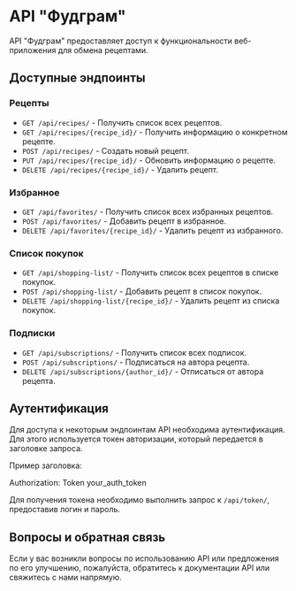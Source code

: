# API "Фудграм"

API "Фудграм" предоставляет доступ к функциональности веб-приложения для обмена рецептами.

## Доступные эндпоинты

### Рецепты

- `GET /api/recipes/` - Получить список всех рецептов.
- `GET /api/recipes/{recipe_id}/` - Получить информацию о конкретном рецепте.
- `POST /api/recipes/` - Создать новый рецепт.
- `PUT /api/recipes/{recipe_id}/` - Обновить информацию о рецепте.
- `DELETE /api/recipes/{recipe_id}/` - Удалить рецепт.

### Избранное

- `GET /api/favorites/` - Получить список всех избранных рецептов.
- `POST /api/favorites/` - Добавить рецепт в избранное.
- `DELETE /api/favorites/{recipe_id}/` - Удалить рецепт из избранного.

### Список покупок

- `GET /api/shopping-list/` - Получить список всех рецептов в списке покупок.
- `POST /api/shopping-list/` - Добавить рецепт в список покупок.
- `DELETE /api/shopping-list/{recipe_id}/` - Удалить рецепт из списка покупок.

### Подписки

- `GET /api/subscriptions/` - Получить список всех подписок.
- `POST /api/subscriptions/` - Подписаться на автора рецепта.
- `DELETE /api/subscriptions/{author_id}/` - Отписаться от автора рецепта.

## Аутентификация

Для доступа к некоторым эндпоинтам API необходима аутентификация. Для этого используется токен авторизации, который передается в заголовке запроса.

Пример заголовка:

Authorization: Token your_auth_token


Для получения токена необходимо выполнить запрос к `/api/token/`, предоставив логин и пароль.

## Вопросы и обратная связь

Если у вас возникли вопросы по использованию API или предложения по его улучшению, пожалуйста, обратитесь к документации API или свяжитесь с нами напрямую.